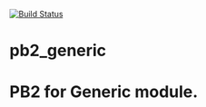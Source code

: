 [![Build Status](https://travis-ci.org/pabi2/pb2_generic.svg)](https://travis-ci.org/pabi2/pb2_generic)

# pb2_generic


# PB2 for Generic module.
